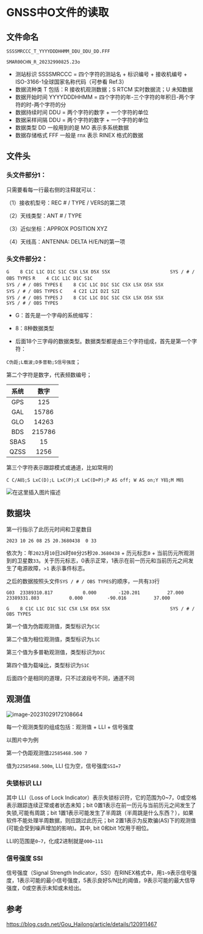 # GNSS中O文件的读取

## 文件命名

`SSSSMRCCC_T_YYYYDDDHHMM_DDU_DDU_DD.FFF`

`SMAR00CHN_R_20232990825.23o`

- 测站标识 SSSSMRCCC = 四个字符的测站名 + 标识编号 + 接收机编号 + ISO-3166-1全球国家名称代码（可参看 Ref.3）
- 数据流种类 T 包括：R 接收机观测数据；S RTCM 实时数据流；U 未知数据
- 数据开始时间 YYYYDDDHHMM = 四个字符的年-三个字符的年积日-两个字符的时-两个字符的分
- 数据持续时间 DDU = 两个字符的数字 + 一个字符的单位
- 数据采样间隔 DDU = 两个字符的数字 + 一个字符的单位
- 数据类型 DD 一般用到的是 MO 表示多系统数据
- 数据存储格式 FFF 一般是 rnx 表示 RINEX 格式的数据

## 文件头

### **头文件部分1：**

只需要看每一行最右侧的注释就可以：

（1）接收机型号：REC # / TYPE / VERS的第二项

（2）天线类型：ANT # / TYPE

（3）近似坐标：APPROX POSITION XYZ

（4）天线高：ANTENNA: DELTA H/E/N的第一项

### 头文件部分2：

`G    8 C1C L1C D1C S1C C5X L5X D5X S5X                      SYS / # / OBS TYPES`
`R    4 C1C L1C D1C S1C                                      SYS / # / OBS TYPES`
`E    8 C1C L1C D1C S1C C5X L5X D5X S5X                      SYS / # / OBS TYPES`
`C    4 C2I L2I D2I S2I                                      SYS / # / OBS TYPES`
`J    8 C1C L1C D1C S1C C5X L5X D5X S5X                      SYS / # / OBS TYPES`

- G：首先是一个字母的系统缩写：

- 8：8种数据类型
- 后面18个三字母的数据类型。数据类型都是由三个字符组成，首先是第一个字符：

`C伪距;L载波;D多普勒;S信号强度`；

第二个字符是数字，代表频数编号；

| 系统 |  数字  |
| :--: | :----: |
| GPS  |  125   |
| GAL  | 15786  |
| GLO  | 14263  |
| BDS  | 215786 |
| SBAS |   15   |
| QZSS |  1256  |

第三个字符表示跟踪模式或通道，比如常用的

`C C/A码;S LxC(D);L LxC(P);X LxC(D+P);P AS off; W AS on;Y Y码;M M码`

![在这里插入图片描述](https://img-blog.csdnimg.cn/94017c3d0c9644949e75297b92d297d9.png?x-oss-process=image/watermark,type_d3F5LXplbmhlaQ,shadow_50,text_Q1NETiBA5rWB5rWq54yq5aS05ouv5pWR5Zyw55CD,size_12,color_FFFFFF,t_70,g_se,x_16)

## 数据块

第一行指示了此历元时间和卫星数目

 `2023 10 26 08 25 20.3680438  0 33`

依次为：年`2023`月`10`日`26`时`08`分`25`秒`20.3680438` + 历元标志`0` + 当前历元所观测到的卫星数`33`。关于历元标志，0表示正常，1表示在前一历元和当前历元之间发生了电源故障，`>1` 表示事件标志。

之后的数据按照头文件`SYS / # / OBS TYPES`的顺序，一共有`33`行

`G03  23389310.817           0.000        -120.201          27.000    23389331.803           0.000         -90.016          37.000`

`G    8 C1C L1C D1C S1C C5X L5X D5X S5X                      SYS / # / OBS TYPES`

第一个值为伪距观测值，类型标识为`C1C`

第二个值为相位观测值，类型标识为`L1C`

第三个值为多普勒观测值，类型标识为`D1C`

第四个值为载噪比，类型标识为`S1C`

后面四个是相同的道理，只不过波段号不同，通道不同

## 观测值

![image-20231029172108664](C:\Users\FBM\AppData\Roaming\Typora\typora-user-images\image-20231029172108664.png)

每一个观测类型的组成包括：观测值 + LLI + 信号强度

以图片中为例

第一个伪距观测值`22585468.500 7`

值为`22585468.500m`, LLI 位为空，信号强度`SSI=7`

### 失锁标识 LLI

其中 LLI（Loss of Lock Indicator）表示失锁标识符，它的范围为0~7，0或空格表示跟踪连续正常或者状态未知；bit 0置1表示在前一历元与当前历元之间发生了失锁,可能有周跳；bit 1置1表示可能发生了半周跳（半周跳是什么东西？），如果软件不能处理半周数据，则应跳过此历元；bit 2置1表示为反欺骗(AS)下的观测值(可能会受到噪声增加的影响)。其中, bit 0和bit 1仅用于相位。

LLI的范围是`0~7`，化成2进制就是`000~111`

### 信号强度 SSI

信号强度（Signal Strength Indicator，SSI）在RINEX格式中，用`1~9`表示信号强度，1表示可能的最小信号强度，5表示良好S/N比的阈值，9表示可能的最大信导强度，0或空表示未知或未给出。

## 参考

https://blog.csdn.net/Gou_Hailong/article/details/120911467
